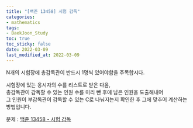 ```yaml
---
title: "[백준 13458] 시험 감독"
categories: 
- mathematics
tags:
- BaekJoon_Study
toc: true
toc_sticky: false
date: 2022-03-09
last_modified_at: 2022-03-09
---
```


N개의 시험장에 총감독관이 반드시 1명씩 있어야함을 주목합시다.

시험장에 있는 응시자의 수를 리스트로 받은 다음,  
총감독관이 감독할 수 있는 인원 수를 미리 뺀 후에 남은 인원을 도출해내어  
그 인원이 부감독관이 감독할 수 있는 C로 나눠지는지 확인한 후 그에 맞추어 계산하는 방법입니다.  

문제 : [백준 13458 - 시험 감독](https://www.acmicpc.net/problem/13458)

<script src="https://gist.github.com/Ryumaker/1a8e45018cbe898de89fdc66b82f8564.js"></script>



